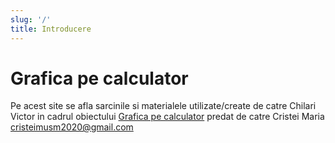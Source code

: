 ```yaml
---
slug: '/'
title: Introducere
---
```


# Grafica pe calculator

Pe acest site se afla sarcinile si materialele utilizate/create de catre Chilari Victor in cadrul obiectului [Grafica pe calculator](https://moodle.usm.md/course/view.php?id=2095 'Pagina de pe Moodle') predat de catre Cristei Maria <cristeimusm2020@gmail.com>

